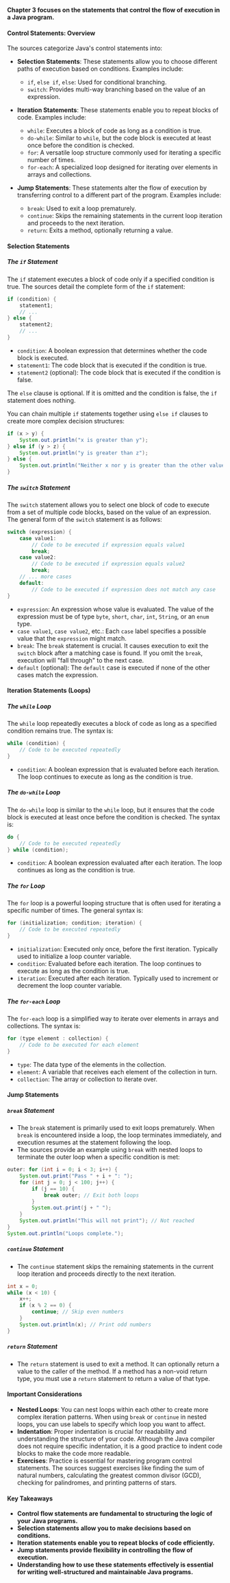 **Chapter 3 focuses on the statements that control the flow of execution in a Java program.**

#### Control Statements: Overview

The sources categorize Java's control statements into:

- **Selection Statements**: These statements allow you to choose different paths of execution based on conditions. Examples include:
    
    - `if`, `else if`, `else`: Used for conditional branching.
    - `switch`: Provides multi-way branching based on the value of an expression.
- **Iteration Statements**: These statements enable you to repeat blocks of code. Examples include:
    
    - `while`: Executes a block of code as long as a condition is true.
    - `do-while`: Similar to `while`, but the code block is executed at least once before the condition is checked.
    - `for`: A versatile loop structure commonly used for iterating a specific number of times.
    - `for-each`: A specialized loop designed for iterating over elements in arrays and collections.
- **Jump Statements**: These statements alter the flow of execution by transferring control to a different part of the program. Examples include:
    
    - `break`: Used to exit a loop prematurely.
    - `continue`: Skips the remaining statements in the current loop iteration and proceeds to the next iteration.
    - `return`: Exits a method, optionally returning a value.

#### Selection Statements

##### The `if` Statement

The `if` statement executes a block of code only if a specified condition is true. The sources detail the complete form of the `if` statement:

```java
if (condition) {
    statement1;
    // ...
} else {
    statement2;
    // ...
}
```

- `condition`: A boolean expression that determines whether the code block is executed.
- `statement1`: The code block that is executed if the condition is true.
- `statement2` (optional): The code block that is executed if the condition is false.

The `else` clause is optional. If it is omitted and the condition is false, the `if` statement does nothing.

You can chain multiple `if` statements together using `else if` clauses to create more complex decision structures:

```java
if (x > y) {
    System.out.println("x is greater than y");
} else if (y > z) {
    System.out.println("y is greater than z");
} else {
    System.out.println("Neither x nor y is greater than the other values");
}
```

##### The `switch` Statement

The `switch` statement allows you to select one block of code to execute from a set of multiple code blocks, based on the value of an expression. The general form of the `switch` statement is as follows:

```java
switch (expression) {
    case value1:
        // Code to be executed if expression equals value1
        break;
    case value2:
        // Code to be executed if expression equals value2
        break;
    // ... more cases
    default:
        // Code to be executed if expression does not match any case
}
```

- `expression`: An expression whose value is evaluated. The value of the expression must be of type `byte`, `short`, `char`, `int`, `String`, or an `enum` type.
- `case value1`, `case value2`, etc.: Each `case` label specifies a possible value that the `expression` might match.
- `break`: The `break` statement is crucial. It causes execution to exit the `switch` block after a matching case is found. If you omit the `break`, execution will "fall through" to the next case.
- `default` (optional): The `default` case is executed if none of the other cases match the expression.

#### Iteration Statements (Loops)

##### The `while` Loop

The `while` loop repeatedly executes a block of code as long as a specified condition remains true. The syntax is:

```java
while (condition) {
    // Code to be executed repeatedly
}
```

- `condition`: A boolean expression that is evaluated before each iteration. The loop continues to execute as long as the condition is true.

##### The `do-while` Loop

The `do-while` loop is similar to the `while` loop, but it ensures that the code block is executed at least once before the condition is checked. The syntax is:

```java
do {
    // Code to be executed repeatedly
} while (condition);
```

- `condition`: A boolean expression evaluated after each iteration. The loop continues as long as the condition is true.

##### The `for` Loop

The `for` loop is a powerful looping structure that is often used for iterating a specific number of times. The general syntax is:

```java
for (initialization; condition; iteration) {
    // Code to be executed repeatedly
}
```

- `initialization`: Executed only once, before the first iteration. Typically used to initialize a loop counter variable.
- `condition`: Evaluated before each iteration. The loop continues to execute as long as the condition is true.
- `iteration`: Executed after each iteration. Typically used to increment or decrement the loop counter variable.

##### The `for-each` Loop

The `for-each` loop is a simplified way to iterate over elements in arrays and collections. The syntax is:

```java
for (type element : collection) {
    // Code to be executed for each element
}
```

- `type`: The data type of the elements in the collection.
- `element`: A variable that receives each element of the collection in turn.
- `collection`: The array or collection to iterate over.

#### Jump Statements

##### `break` Statement

- The `break` statement is primarily used to exit loops prematurely. When `break` is encountered inside a loop, the loop terminates immediately, and execution resumes at the statement following the loop.
- The sources provide an example using `break` with nested loops to terminate the outer loop when a specific condition is met:

```java
outer: for (int i = 0; i < 3; i++) {
    System.out.print("Pass " + i + ": ");
    for (int j = 0; j < 100; j++) {
        if (j == 10) {
            break outer; // Exit both loops
        }
        System.out.print(j + " ");
    }
    System.out.println("This will not print"); // Not reached
}
System.out.println("Loops complete.");
```

##### `continue` Statement

- The `continue` statement skips the remaining statements in the current loop iteration and proceeds directly to the next iteration.

```java
int x = 0;
while (x < 10) {
    x++;
    if (x % 2 == 0) {
        continue; // Skip even numbers
    }
    System.out.println(x); // Print odd numbers
}
```

##### `return` Statement

- The `return` statement is used to exit a method. It can optionally return a value to the caller of the method. If a method has a non-void return type, you must use a `return` statement to return a value of that type.

#### Important Considerations

- **Nested Loops**: You can nest loops within each other to create more complex iteration patterns. When using `break` or `continue` in nested loops, you can use labels to specify which loop you want to affect.
- **Indentation**: Proper indentation is crucial for readability and understanding the structure of your code. Although the Java compiler does not require specific indentation, it is a good practice to indent code blocks to make the code more readable.
- **Exercises**: Practice is essential for mastering program control statements. The sources suggest exercises like finding the sum of natural numbers, calculating the greatest common divisor (GCD), checking for palindromes, and printing patterns of stars.

#### Key Takeaways

- **Control flow statements are fundamental to structuring the logic of your Java programs.**
- **Selection statements allow you to make decisions based on conditions.**
- **Iteration statements enable you to repeat blocks of code efficiently.**
- **Jump statements provide flexibility in controlling the flow of execution.**
- **Understanding how to use these statements effectively is essential for writing well-structured and maintainable Java programs.**